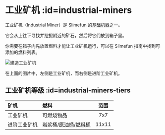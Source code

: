 # 工业矿机 :id=industrial-miners

工业矿机（Industrial Miner）是 Slimefun 的[基础机器](/Basic-Machines)之一。

它会从上往下寻找并挖掘附近的矿石，然后将它们放到箱子里。

你需要在箱子内先放置燃料才能让工业矿机运行，可以在 Slimefun 指南中找到可添加的燃料列表。

![建造工业矿机](https://cdn.jsdelivr.net/gh/Slimefun/Wiki@master/images/multiblock-industrial-miners.png ':size=50%')

在上面的图片中，左侧是工业矿机，而右侧是进阶工业矿机。

## 工业矿机等级 :id=industrial-miners-tiers

| 矿机          | 燃料                | 范围   |
| :----------- | :------------------ | :---: |
| 工业矿机       | 可燃烧物品           | 7x7   |
| 进阶工业矿机    | 岩浆桶/[原油桶](/Bucket-of-Oil)/[燃料桶](/Bucket-of-Fuel)  | 11x11 |
